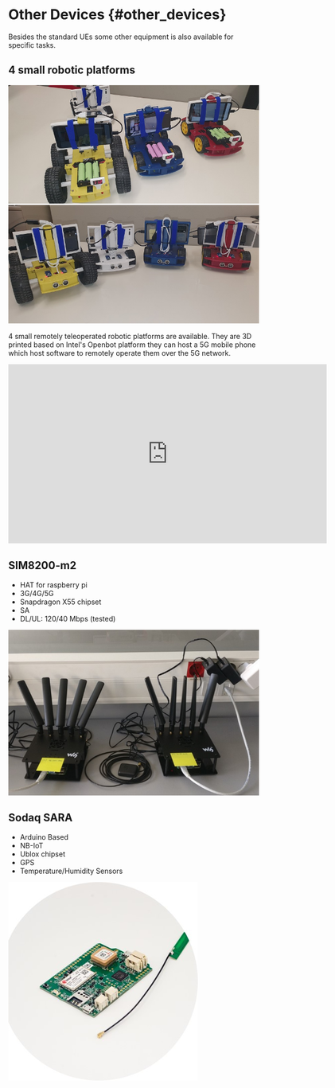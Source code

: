 <!-- TITLE: Other Devices -->
<!-- SUBTITLE: A quick summary of Other Devices -->

# Other Devices {#other_devices}

Besides the standard UEs some other equipment is also available for specific tasks.

## 4 small robotic platforms

<img src="/uploads/radio-equipment/20220119-171610.jpg" width="640"><img src="/uploads/radio-equipment/20220119-171723.jpg" width="640">

4 small remotely teleoperated robotic platforms are available. They are 3D printed based on Intel's Openbot platform they can host a 5G mobile phone which host software to remotely operate them over the 5G network.



<iframe width="640" height="360" src="https://www.youtube.com/embed/DkBKhYaHqPg?autoplay=1&mute=1&start=53" title="YouTube video player" frameborder="0" allow="accelerometer; autoplay; clipboard-write; encrypted-media; gyroscope; picture-in-picture" allowfullscreen></iframe>

## SIM8200-m2
- HAT for raspberry pi
- 3G/4G/5G
- Snapdragon X55 chipset
- SA
- DL/UL: 120/40 Mbps (tested)

![Sim 800](/uploads/images-radio-equipment/sim-800.jpg "Sim 800")
## Sodaq SARA
- Arduino Based
- NB-IoT 
- Ublox chipset
- GPS
- Temperature/Humidity Sensors

![Sodaq Sara](/uploads/images-radio-equipment/sodaq-sara.jpg "Sodaq Sara")